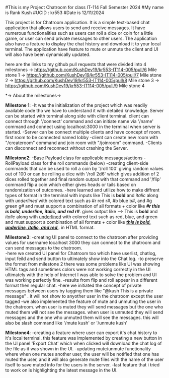 #This is my Project Chatroom for class IT-114 Fall Semester 2024
#My name is Rank Kush 
#UCID : kr553
#Date is 12/11/2024

This project is for Chatroom application. It is a simple text-based chat application that allows users to send and receive messages. It have numerous functionalities such as users can roll a dice or coin for a little game, or user can send private messages to other users. The application also have a feature to display the chat history and download it to your local terminal. The application have feature to mute or unmute the client and UI will also have been dynamically updated. 


here are the links to my github pull requests that were divided into 4 milestones
-> https://github.com/KushDev19/kr553-IT114-005/pull/6 Mile stone 1
-> https://github.com/KushDev19/kr553-IT114-005/pull/7 Mile stone 2
-> https://github.com/KushDev19/kr553-IT114-005/pull/8 Mile stone 3
-> https://github.com/KushDev19/kr553-IT114-005/pull/9 Mile stone 4

*-> About the milestones->

**Milestone 1**:
-It was the initialization of the project which was readily available code tho we have to understand it with  detailed knowledge. Server can be started with terminal along side with client terminal. client can connect through '/connect' command and can initiate name via '/name' command and connect using localhost:3000 in the terminal when server is started.
-Server can be connect multiple clients and have concept of room. first room to be connected named lobby
-client can create new room with "/createroom" command and join room with "/joinroom" command.
-Clients can disconnect and reconnect without crashing the Server. 

**Milestone2**:
-Base Payload class for applicable messages/actions
-RollPayload class for the roll commands (below)
-creating client-side commands that can be used to roll a coin by '/roll 100' giving random values out of 100 or can be rolling a dice with '/roll 2d6' which gives addition of 2 dices rolled together and final random output with that command and '/flip' command flip a coin which either gives heads or tails based on randomization of outcomes.
-here learned and utilize how to make diffrent types of format in the terminal with inputs like  This is **bold** and *italic* along with _underlined_ with colored text such as #r red r#, #b blue b#, and #g green g# and must support a combination of all formats + color like **_*#r this is bold, underline, italic, and red r#*_**. gives output like --> This is <b>bold</b> and <i>italic</i> along with <u>underlined</u> with colored text such as <red>red</red>, <blue>blue</blue>, and <green>green</green> and must support a combination of all formats + color like <b><u><i><red> this is bold, underline, italic, and red </red></i></u></b>. in HTML format. 

**Milestone3**:
-creating UI panel to connect to the chatroom after providing values for username localhost 3000 they can connect to the chatroom and can send messages to the chatroom.  
-here we created UI panel for Chatroom too which have userlist, chatlog, input feild and send button to ultimately show into the Chat log.
-to preserve the format from milestone 2 there was some problems like UI was showing HTML tags and sometimes colors were not working correctly in the UI ultimately with the help of Internet I was able to solve the problem and UI was working perfectly fine.
-results from flip and roll appear in a different format then regular chat. 
-here we initiated the concept of private messages between users by tagging them like "@kush This is a private message" . it will not show to anyother user in the chatroom except the user tagged
-we also implemented the feature of mute and unmuting the user in the chatroom. when user is muted they will send messages but the one who muted them will not see the messages. when user is unmuted they will send messages and the one who unmuted them will see the messages. this will also be slash command like '/mute kush' or '/unmute kush'


**Milestone4**:
-creating a feature where user can export it's chat history to it's local terminal. this feature was implemented by creating a new button in the UI panel 'Export Chat' which when clicked will download the chat log of the file as it was shown in the UI.
-updating mute/unmute functionality where when one mutes another user, the user will be notified that one has muted the user, and it will also generate mute files with the name of the user itself to save muted info for the users in the server. 
-last feature that i tried to work on is highlighting the latest message in the UI. 
